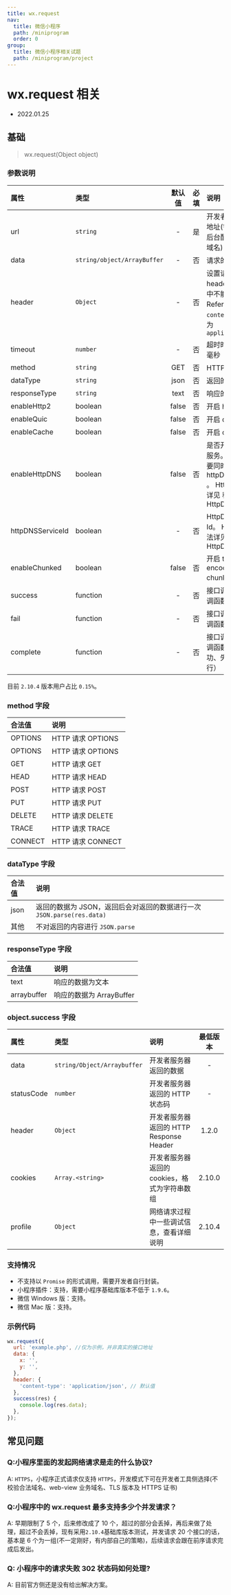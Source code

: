 ```yaml
---
title: wx.request
nav:
  title: 微信小程序
  path: /miniprogram
  order: 0
group:
  title: 微信小程序相关试题
  path: /miniprogram/project
---
```


# wx.request 相关

- 2022.01.25

## 基础

> wx.request(Object object)

### 参数说明

| 属性             | 类型                        | 默认值 | 必填 | 说明                                                                                              | 最低版本 |
| :--------------- | :-------------------------- | :----: | :--- | :------------------------------------------------------------------------------------------------ | :------: |
| url              | `string`                    |   -    | 是   | 开发者服务器接口地址(需要在小程序后台配置对应合法域名)                                            |    -     |
| data             | `string/object/ArrayBuffer` |   -    | 否   | 请求的参数                                                                                        |
| header           | `Object`                    |   -    | 否   | 设置请求的 header，header 中不能设置 Referer。 `content-type` 默认为 `application/json`           |
| timeout          | `number`                    |   -    | 否   | 超时时间，单位为毫秒                                                                              |  2.10.0  |
| method           | `string`                    |  GET   | 否   | HTTP 请求方法                                                                                     |
| dataType         | `string`                    |  json  | 否   | 返回的数据格式                                                                                    |    -     |
| responseType     | `string`                    |  text  | 否   | 响应的数据类型                                                                                    |  1.7.0   |
| enableHttp2      | boolean                     | false  | 否   | 开启 http2                                                                                        |  2.10.4  |
| enableQuic       | boolean                     | false  | 否   | 开启 quic                                                                                         |  2.10.4  |
| enableCache      | boolean                     | false  | 否   | 开启 cache                                                                                        |  2.10.4  |
| enableHttpDNS    | boolean                     | false  | 否   | 是否开启 HttpDNS 服务。如开启，需要同时填入 httpDNSServiceId 。 HttpDNS 用法详见 移动解析 HttpDNS |  2.19.1  |
| httpDNSServiceId | boolean                     |   -    | 否   | HttpDNS 服务商 Id。 HttpDNS 用法详见 移动解析 HttpDNS                                             |  2.19.1  |
| enableChunked    | boolean                     | false  | 否   | 开启 transfer-encoding chunked。                                                                  |  2.20.2  |
| success          | function                    |   -    | 否   | 接口调用成功的回调函数                                                                            |
| fail             | function                    |   -    | 否   | 接口调用失败的回调函数                                                                            |
| complete         | function                    |   -    | 否   | 接口调用结束的回调函数（调用成功、失败都会执行）                                                  |

目前 `2.10.4` 版本用户占比 `0.15%`。

### method 字段

| 合法值  | 说明              |
| :------ | :---------------- |
| OPTIONS | HTTP 请求 OPTIONS |
| OPTIONS | HTTP 请求 OPTIONS |
| GET     | HTTP 请求 GET     |
| HEAD    | HTTP 请求 HEAD    |
| POST    | HTTP 请求 POST    |
| PUT     | HTTP 请求 PUT     |
| DELETE  | HTTP 请求 DELETE  |
| TRACE   | HTTP 请求 TRACE   |
| CONNECT | HTTP 请求 CONNECT |

### dataType 字段

| 合法值 | 说明                                                                   |
| :----- | :--------------------------------------------------------------------- |
| json   | 返回的数据为 JSON，返回后会对返回的数据进行一次 `JSON.parse(res.data)` |
| 其他   | 不对返回的内容进行 `JSON.parse`                                        |

### responseType 字段

| 合法值      | 说明                     |
| :---------- | :----------------------- |
| text        | 响应的数据为文本         |
| arraybuffer | 响应的数据为 ArrayBuffer |

### object.success 字段

| 属性       | 类型                        | 说明                                         | 最低版本 |
| :--------- | :-------------------------- | :------------------------------------------- | :------: |
| data       | `string/Object/Arraybuffer` | 开发者服务器返回的数据                       |    -     |
| statusCode | `number`                    | 开发者服务器返回的 HTTP 状态码               |    -     |
| header     | `Object`                    | 开发者服务器返回的 HTTP Response Header      |  1.2.0   |
| cookies    | `Array.<string>`            | 开发者服务器返回的 cookies，格式为字符串数组 |  2.10.0  |
| profile    | `Object`                    | 网络请求过程中一些调试信息，查看详细说明     |  2.10.4  |

### 支持情况

- 不支持以 `Promise` 的形式调用，需要开发者自行封装。
- 小程序插件：支持，需要小程序基础库版本不低于 `1.9.6`。
- 微信 Windows 版：支持。
- 微信 Mac 版：支持。

### 示例代码

```js
wx.request({
  url: 'example.php', //仅为示例，并非真实的接口地址
  data: {
    x: '',
    y: '',
  },
  header: {
    'content-type': 'application/json', // 默认值
  },
  success(res) {
    console.log(res.data);
  },
});
```

## 常见问题

### Q:小程序里面的发起网络请求是走的什么协议?

A: `HTTPS`，小程序正式请求仅支持 `HTTPS`，开发模式下可在开发者工具侧选择(不校验合法域名、web-view 业务域名、TLS 版本及 HTTPS 证书)

### Q:小程序中的 wx.request 最多支持多少个并发请求？

A: 早期限制了 5 个，后来修改成了 10 个，超过的部分会丢掉，再后来做了处理，超过不会丢掉，现有采用`2.10.4`基础库版本测试，并发请求 20 个接口的话，基本是 6 个为一组(不一定刚好，有内部自己的策略)，后续请求会跟在前序请求完成后发出。

### Q: 小程序中的请求失败 302 状态码如何处理?

A: 目前官方侧还是没有给出解决方案。
